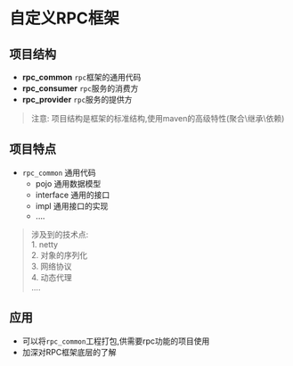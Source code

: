 # 自定义RPC框架
## 项目结构
 - **rpc_common** `rpc`框架的通用代码
 - **rpc_consumer** `rpc`服务的消费方
 - **rpc_provider** `rpc`服务的提供方
 > 注意: 项目结构是框架的标准结构,使用maven的高级特性(聚合\继承\依赖)
## 项目特点
 - `rpc_common` 通用代码
    - pojo 通用数据模型
    - interface 通用的接口 
    - impl 通用接口的实现
    - ....
    
 > 涉及到的技术点:  
    1. netty  
    2. 对象的序列化  
    3. 网络协议  
    4. 动态代理  
    ....
## 应用
  - 可以将`rpc_common`工程打包,供需要rpc功能的项目使用
  - 加深对RPC框架底层的了解
  
    